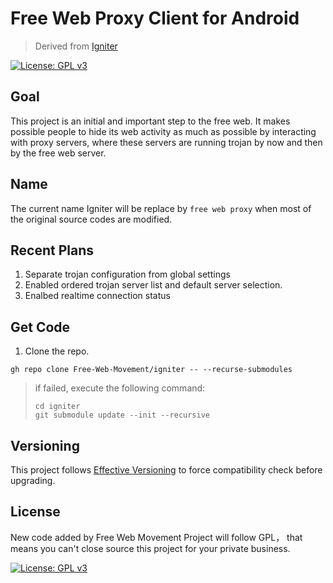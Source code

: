 # Free Web Proxy Client for Android

> Derived from [Igniter](https://github.com/trojan-gfw/igniter)

[![License: GPL v3](https://img.shields.io/badge/License-GPLv3-blue.svg)](https://www.gnu.org/licenses/gpl-3.0)

## Goal

This project is an initial and important step to the free web. It makes possible people to hide its web activity as much as possible by interacting with proxy servers, where these servers are running trojan by now and then by the free web server.

## Name

The current name Igniter will be replace by `free web proxy` when most of the original source codes are modified.

## Recent Plans

1. Separate trojan configuration from global settings
2. Enabled ordered trojan server list and default server selection.
3. Enalbed realtime connection status

## Get Code

1. Clone the repo.
```
gh repo clone Free-Web-Movement/igniter -- --recurse-submodules
```
> if failed, execute the following command:
> ```
> cd igniter
> git submodule update --init --recursive
> ```

## Versioning

This project follows [Effective Versioning](https://github.com/calidion/effective-versioning) to force compatibility check before upgrading.


## License

New code added by Free Web Movement Project will follow GPL， that means you can't close source this project for your private business.

[![License: GPL v3](https://img.shields.io/badge/License-GPLv3-blue.svg)](https://www.gnu.org/licenses/gpl-3.0)
